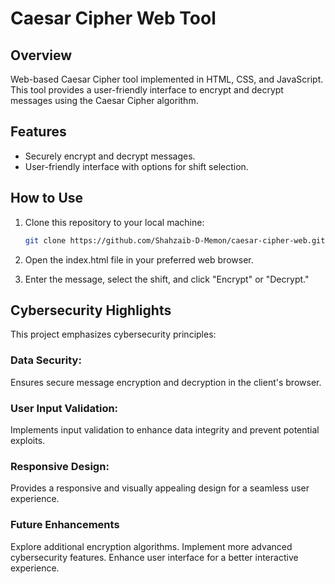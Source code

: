 # Caesar Cipher Web Tool

## Overview

Web-based Caesar Cipher tool implemented in HTML, CSS, and JavaScript. This tool provides a user-friendly interface to encrypt and decrypt messages using the Caesar Cipher algorithm.

## Features

- Securely encrypt and decrypt messages.
- User-friendly interface with options for shift selection.

## How to Use

1. Clone this repository to your local machine:

   ```bash
   git clone https://github.com/Shahzaib-D-Memon/caesar-cipher-web.git
   ```

2. Open the index.html file in your preferred web browser.

3. Enter the message, select the shift, and click "Encrypt" or "Decrypt."

## Cybersecurity Highlights

This project emphasizes cybersecurity principles:

### Data Security:

Ensures secure message encryption and decryption in the client's browser.

### User Input Validation:

Implements input validation to enhance data integrity and prevent potential exploits.

### Responsive Design:

Provides a responsive and visually appealing design for a seamless user experience.

### Future Enhancements

Explore additional encryption algorithms.
Implement more advanced cybersecurity features.
Enhance user interface for a better interactive experience.
